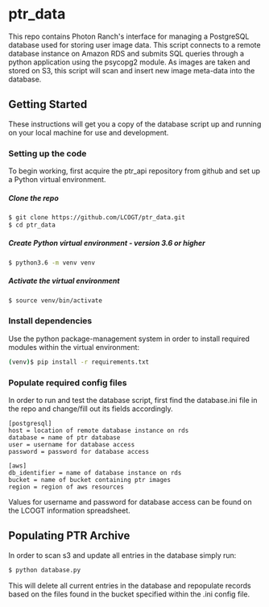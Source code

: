 # ptr_data

This repo contains Photon Ranch's interface for managing a PostgreSQL database used for storing user image data. This script connects to a remote database instance on Amazon RDS and submits SQL queries through a python application using the psycopg2 module. As images are taken and stored on S3, this script will scan and insert new image meta-data into the database. 

## Getting Started

These instructions will get you a copy of the database script up and running on your local machine for use and development.

### Setting up the code
To begin working, first acquire the ptr_api repository from github and set up a Python virtual environment.

##### Clone the repo
```bash
$ git clone https://github.com/LCOGT/ptr_data.git
$ cd ptr_data
```

##### Create Python virtual environment - version 3.6 or higher
```bash
$ python3.6 -m venv venv
```

##### Activate the virtual environment
```bash
$ source venv/bin/activate
```

### Install dependencies
Use the python package-management system in order to install required modules within the virtual environment:
```bash
(venv)$ pip install -r requirements.txt   
```

### Populate required config files
In order to run and test the database script, first find the database.ini file in the repo and change/fill out its fields accordingly.
```
[postgresql]
host = location of remote database instance on rds
database = name of ptr database
user = username for database access
password = password for database access

[aws]
db_identifier = name of database instance on rds
bucket = name of bucket containing ptr images
region = region of aws resources
```
Values for username and password for database access can be found on the LCOGT information spreadsheet.

## Populating PTR Archive
In order to scan s3 and update all entries in the database simply run:
```bash
$ python database.py
```
This will delete all current entries in the database and repopulate records based on the files found in the bucket specified within the .ini config file.
